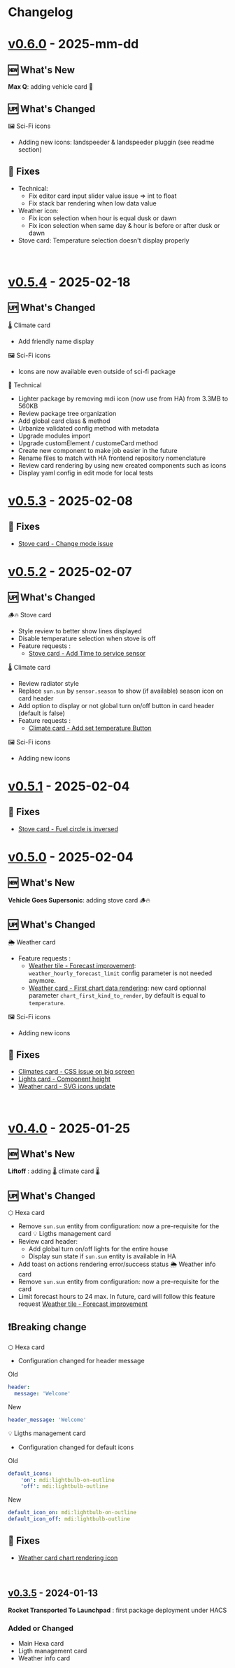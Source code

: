 # Changelog

# [v0.6.0](https://github.com/adrien-parasote/ha-sci-fi/releases/tag/0.6.0) - 2025-mm-dd

## 🆕 What's New

**Max Q**: adding vehicle card 🚗

## 🆙  What's Changed

🖼️ Sci-Fi icons
- Adding new icons: landspeeder & landspeeder pluggin (see readme section)

## 🐛 Fixes
- Technical: 
  - Fix editor card input slider value issue => int to float
  - Fix stack bar rendering when low data value
- Weather icon: 
  - Fix icon selection when hour is equal dusk or dawn
  - Fix icon selection when same day & hour is before or after dusk or dawn
- Stove card: Temperature selection doesn't display properly

<br>

# [v0.5.4](https://github.com/adrien-parasote/ha-sci-fi/releases/tag/0.5.4) - 2025-02-18

## 🆙  What's Changed

🌡️ Climate card
- Add friendly name display

🖼️ Sci-Fi icons
- Icons are now available even outside of sci-fi package

🦾 Technical
- Lighter package by removing mdi icon (now use from HA) from 3.3MB to 560KB
- Review package tree organization
- Add global card class & method
- Urbanize validated config method with metadata
- Upgrade modules import
- Upgrade customElement / customeCard method
- Create new component to make job easier in the future
- Rename files to match with HA frontend repository nomenclature
- Review card rendering by using new created components such as icons
- Display yaml config in edit mode for local tests

# [v0.5.3](https://github.com/adrien-parasote/ha-sci-fi/releases/tag/0.5.3) - 2025-02-08

## 🐛 Fixes
- [Stove card - Change mode issue](https://github.com/adrien-parasote/ha-sci-fi/issues/29)

# [v0.5.2](https://github.com/adrien-parasote/ha-sci-fi/releases/tag/0.5.2) - 2025-02-07

## 🆙  What's Changed

🪵🔥 Stove card
- Style review to better show lines displayed
- Disable temperature selection when stove is off
- Feature requests :
  - [Stove card - Add Time to service sensor](https://github.com/adrien-parasote/ha-sci-fi/issues/27)

🌡️ Climate card
- Review radiator style
- Replace `sun.sun` by `sensor.season` to show (if available) season icon on card header
- Add option to display or not global turn on/off button in card header (default is false)
- Feature requests :
  - [Climate card - Add set temperature Button](https://github.com/adrien-parasote/ha-sci-fi/issues/23)

🖼️ Sci-Fi icons
- Adding new icons 

# [v0.5.1](https://github.com/adrien-parasote/ha-sci-fi/releases/tag/0.5.1) - 2025-02-04

## 🐛 Fixes
- [Stove card - Fuel circle is inversed](https://github.com/adrien-parasote/ha-sci-fi/issues/25)

# [v0.5.0](https://github.com/adrien-parasote/ha-sci-fi/releases/tag/0.5.0) - 2025-02-04

## 🆕 What's New

**Vehicle Goes Supersonic**: adding stove card 🪵🔥

## 🆙  What's Changed

🌦️ Weather card
- Feature requests :
  - [Weather tile - Forecast improvement](https://github.com/adrien-parasote/ha-sci-fi/issues/14): `weather_hourly_forecast_limit` config parameter is not needed anymore.
  - [Weather card - First chart data rendering](https://github.com/adrien-parasote/ha-sci-fi/issues/20): new card optionnal parameter `chart_first_kind_to_render`, by default is equal to `temperature`.

🖼️ Sci-Fi icons
- Adding new icons 

## 🐛 Fixes
- [Climates card - CSS issue on big screen](https://github.com/adrien-parasote/ha-sci-fi/issues/16)
- [Lights card - Component height](https://github.com/adrien-parasote/ha-sci-fi/issues/22)
- [Weather card - SVG icons update](https://github.com/adrien-parasote/ha-sci-fi/issues/21)

<br>

# [v0.4.0](https://github.com/adrien-parasote/ha-sci-fi/releases/tag/0.4.0) - 2025-01-25

## 🆕 What's New

**Liftoff** : adding 🌡️ climate card 🌡️ 

## 🆙  What's Changed

⬡ Hexa card
- Remove `sun.sun` entity from configuration: now a pre-requisite for the card
💡 Ligths management card
- Review card header:
   - Add global turn on/off lights for the entire house
   - Display sun state if `sun.sun` entity is available in HA
- Add toast on actions rendering error/success status
🌦️ Weather info card
 - Remove `sun.sun` entity from configuration: now a pre-requisite for the card
 - Limit forecast hours to 24 max. In future, card will follow this feature request [Weather tile - Forecast improvement](https://github.com/adrien-parasote/ha-sci-fi/issues/14)

## ❗Breaking change 

⬡ Hexa card
- Configuration changed for header message
   
 Old 
```yaml
header:
  message: 'Welcome'
```
New
```yaml
header_message: 'Welcome'
```

💡 Ligths management card
- Configuration changed for default icons
   
 Old 
```yaml
default_icons:
    'on': mdi:lightbulb-on-outline
    'off': mdi:lightbulb-outline
```
New
```yaml
default_icon_on: mdi:lightbulb-on-outline
default_icon_off: mdi:lightbulb-outline
```

## 🐛 Fixes 

- [Weather card chart rendering icon](https://github.com/adrien-parasote/ha-sci-fi/issues/11)

<br>

## [v0.3.5](https://github.com/adrien-parasote/ha-sci-fi/releases/tag/0.3.5) - 2024-01-13

**Rocket Transported To Launchpad** : first package deployment under HACS

### Added or Changed

- Main Hexa card
- Ligth management card
- Weather info card